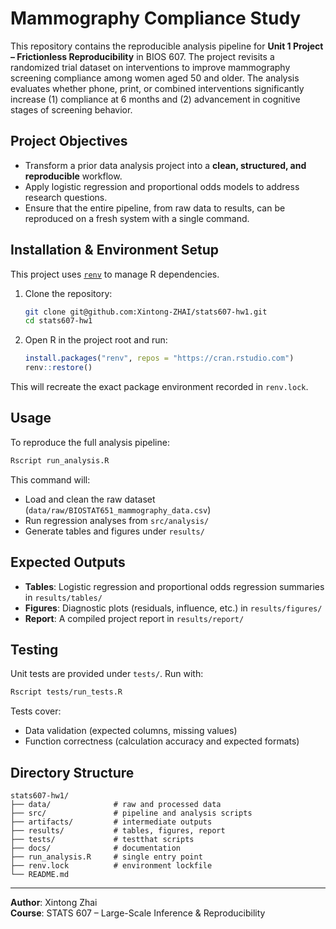 # Mammography Compliance Study

This repository contains the reproducible analysis pipeline for **Unit 1 Project – Frictionless Reproducibility** in BIOS 607. The project revisits a randomized trial dataset on interventions to improve mammography screening compliance among women aged 50 and older. The analysis evaluates whether phone, print, or combined interventions significantly increase (1) compliance at 6 months and (2) advancement in cognitive stages of screening behavior.

## Project Objectives
- Transform a prior data analysis project into a **clean, structured, and reproducible** workflow.  
- Apply logistic regression and proportional odds models to address research questions.  
- Ensure that the entire pipeline, from raw data to results, can be reproduced on a fresh system with a single command.  

## Installation & Environment Setup
This project uses [`renv`](https://rstudio.github.io/renv/) to manage R dependencies.

1. Clone the repository:
   ```bash
   git clone git@github.com:Xintong-ZHAI/stats607-hw1.git
   cd stats607-hw1
   ```

2. Open R in the project root and run:
   ```r
   install.packages("renv", repos = "https://cran.rstudio.com")
   renv::restore()
   ```

This will recreate the exact package environment recorded in `renv.lock`.

## Usage
To reproduce the full analysis pipeline:

```bash
Rscript run_analysis.R
```

This command will:
- Load and clean the raw dataset (`data/raw/BIOSTAT651_mammography_data.csv`)  
- Run regression analyses from `src/analysis/`  
- Generate tables and figures under `results/`  

## Expected Outputs
- **Tables**: Logistic regression and proportional odds regression summaries in `results/tables/`  
- **Figures**: Diagnostic plots (residuals, influence, etc.) in `results/figures/`  
- **Report**: A compiled project report in `results/report/`  

## Testing
Unit tests are provided under `tests/`. Run with:
```bash
Rscript tests/run_tests.R
```
Tests cover:
- Data validation (expected columns, missing values)  
- Function correctness (calculation accuracy and expected formats)  

## Directory Structure
```
stats607-hw1/
├── data/              # raw and processed data
├── src/               # pipeline and analysis scripts
├── artifacts/         # intermediate outputs
├── results/           # tables, figures, report
├── tests/             # testthat scripts
├── docs/              # documentation
├── run_analysis.R     # single entry point
├── renv.lock          # environment lockfile
└── README.md
```

---

**Author**: Xintong Zhai  
**Course**: STATS 607 – Large-Scale Inference & Reproducibility  
